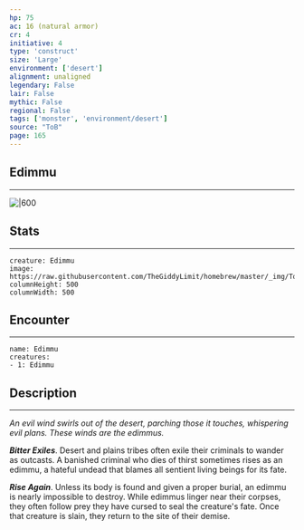 ```yaml
---
hp: 75
ac: 16 (natural armor)
cr: 4
initiative: 4
type: 'construct'    
size: 'Large'
environment: ['desert']
alignment: unaligned
legendary: False
lair: False
mythic: False
regional: False
tags: ['monster', 'environment/desert']
source: "ToB"
page: 165
---
```


## Edimmu
---

![|600](https://raw.githubusercontent.com/TheGiddyLimit/homebrew/master/_img/ToB/Edimmu.webp)

## Stats
---

```statblock
creature: Edimmu
image: https://raw.githubusercontent.com/TheGiddyLimit/homebrew/master/_img/ToB/token/Edimmu.png
columnHeight: 500
columnWidth: 500
```

## Encounter
---

```encounter-table
name: Edimmu
creatures:
- 1: Edimmu
```

## Description
---
_An evil wind swirls out of the desert, parching those it touches, whispering evil plans. These winds are the edimmus._

**_Bitter Exiles_**. Desert and plains tribes often exile their criminals to wander as outcasts. A banished criminal who dies of thirst sometimes rises as an edimmu, a hateful undead that blames all sentient living beings for its fate.

**_Rise Again_**. Unless its body is found and given a proper burial, an edimmu is nearly impossible to destroy. While edimmus linger near their corpses, they often follow prey they have cursed to seal the creature's fate. Once that creature is slain, they return to the site of their demise.






